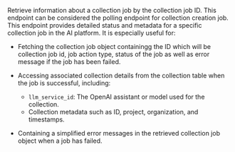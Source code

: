 Retrieve information about a collection job by the collection job ID. This endpoint can be considered the polling endpoint for collection creation job. This endpoint provides detailed status and metadata for a specific collection job
in the AI platform. It is especially useful for:

* Fetching the collection job object containingg the ID which will be collection job id, job action type, status of the job as well as error message if the job has been failed.

* Accessing associated collection details from the collection table when the job is successful, including:
    - `llm_service_id`: The OpenAI assistant or model used for the collection.
    - Collection metadata such as ID, project, organization, and timestamps.

* Containing a simplified error messages in the retrieved collection job object when a job has failed.
